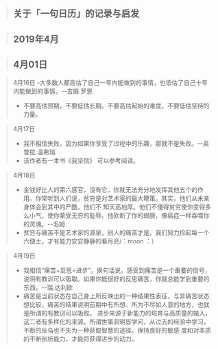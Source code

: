 > 关于「一句日历」的记录与启发
> -

> 

> 2019年4月
> -

> 4月01日
> - 

> 4月16日
> -大多数人都高估了自己一年内能做到的事情，也低估了自己十年内能做到的事情。--吉姆.罗恩
> - 不要高估预期，不要低估长期。不要高估起始的难度，不要低估坚持的力量。


> 4月17日
> - 我不相信失败。因为如果你享受了过程中的乐趣，那就不是失败。--奥普拉.温弗瑞
> - 该作者有一本书《我坚信》 可以参考阅读。

> 4月18日
> - 金钱好比人的第六感官，没有它，你就无法充分地发挥其他五个的作用。你常听到人们说，贫穷是对艺术家的最大鞭策。其实，他们从未亲身体会到其中的严酷，他们不
知天高地厚。他们不懂得贫穷使你变得多么小气，使你蒙受无穷的耻辱。他砍断了你的翅膀，像癌症一样吞噬你的灵魂。--毛姆
> - 贫穷与痛苦不是艺术家的源泉，别人的痛苦才是。我们努力捡起每一个六便士，才有能力安安静静的看月亮/：moon ：）


> 4月19日
> - 我相信“痛苦+反思=进步”。换句话说，感受到痛苦是一个重要的信号，说明有教训可以吸取。如果你能很好的反思痛苦，你就总能学到重要的东西。--瑞.达利欧
> - 痛苦是当前状态在自己身上所反映出的一种结果性表征，与非痛苦状态想比较，痛苦的结果说明前期中有所想、所为不尽如人意的地方，也就是所谓的有教训可以吸取。
进步来源于新能力的培育与高质量的输入，这二者有多样化的来源。所谓世事洞明皆学问，从过去的经验中学习，不断的反刍也不失为一种获取智慧的途径。保持良好的敏感
度和对本质的不断剖析能力，才能将获得进步的动力。

